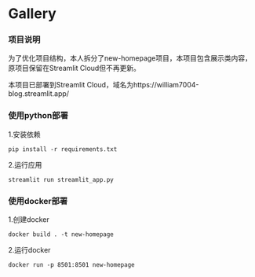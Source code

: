 # Gallery

### 项目说明

为了优化项目结构，本人拆分了new-homepage项目，本项目包含展示类内容，原项目保留在Streamlit Cloud但不再更新。

本项目已部署到Streamlit Cloud，域名为https://william7004-blog.streamlit.app/

### 使用python部署
1.安装依赖
```
pip install -r requirements.txt
```
2.运行应用
```
streamlit run streamlit_app.py
```

### 使用docker部署
1.创建docker
```
docker build . -t new-homepage
```
2.运行docker
```
docker run -p 8501:8501 new-homepage
```

